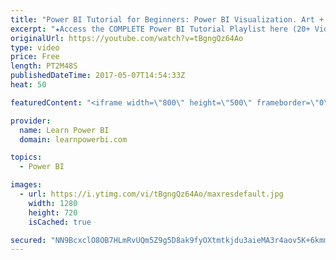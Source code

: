 ```yaml
---
title: "Power BI Tutorial for Beginners: Power BI Visualization. Art + Science and  Best Practices (1.5.2)"
excerpt: "★Access the COMPLETE Power BI Tutorial Playlist here (20+ Videos)★ ☞ https://www.youtube.com/watch?v=1bysg... This Power BI Tutorial for Beginners & Excel Users, walks you through Step-by-Step in creating your first Power BI Dashboard (includes Download Files). This is meant as an introduction to Power"
originalUrl: https://youtube.com/watch?v=tBgngQz64Ao
type: video
price: Free
length: PT2M48S
publishedDateTime: 2017-05-07T14:54:33Z
heat: 50

featuredContent: "<iframe width=\"800\" height=\"500\" frameborder=\"0\" src=\"https://www.youtube.com/embed/tBgngQz64Ao\" allow=\"accelerometer; autoplay; encrypted-media; gyroscope; picture-in-picture\" allowfullscreen></iframe>"

provider:
  name: Learn Power BI
  domain: learnpowerbi.com

topics:
  - Power BI

images:
  - url: https://i.ytimg.com/vi/tBgngQz64Ao/maxresdefault.jpg
    width: 1280
    height: 720
    isCached: true

secured: "NN9BcxclO8OB7HLmRvUQm5Z9g5D8ak9fyOXtmtkjdu3aieMA3r4aov5K+6kmm76nbGRUEAvQJfwDpZP2d+4hje4MAlUUHJ8UUu5oUhxxKgqKeix9axgviQFajJw+nmO2t7Dew4pS25+l5KySSB32tPVFzm3v/81h047XSqoY/4bVK4OGY/khb47d+Qln2B1qgathBn0MBCuLYKEPRoqBqt4f4HKPVUPgsjjNXpHkiH4jXBhjis84YHmHEp1vgqBbz4EMxBgjeFak52kBJHqCjJ6Eh6/ZicxcgA/G3MbR4m0VZW5IiB9ek3DYN3JpGWBfwenoay47cYDPVMiHnS9NmAU3zoivXZRY6396NF0wbR64xTnuAMnWsZcXzbmLriPcifZs9ZMIG99DUOAKvC2Ql72aHJKlnMVS9Scbyhs8jJE=;6rheSn6ooSHz+xlSyrqrGA=="
---
```


